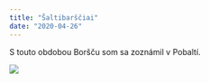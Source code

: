 ```yaml
---
title: "Šaltibarščiai"
date: "2020-04-26"
---
```


S touto obdobou Boršču som sa zoznámil v Pobaltí.

<img src="https://upload.wikimedia.org/wikipedia/commons/d/df/Chlodnik_%28Cold_Borscht%29.jpg" />
